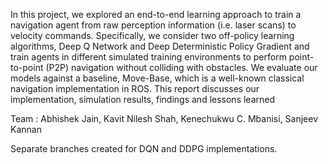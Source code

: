 In this project, we explored an end-to-end learning approach to train a navigation agent from raw perception information (i.e. laser scans) to velocity commands. Specifically, we consider two off-policy learning algorithms, Deep Q Network and Deep Deterministic Policy Gradient and train agents in different simulated training environments to perform point-to-point (P2P) navigation without colliding with obstacles. We evaluate our models against a baseline, Move-Base, which is a well-known classical navigation implementation in ROS. 
This report discusses our implementation, simulation results, findings and lessons learned

Team :  Abhishek Jain, Kavit Nilesh Shah, Kenechukwu C. Mbanisi, Sanjeev Kannan

Separate branches created for DQN and DDPG implementations.

